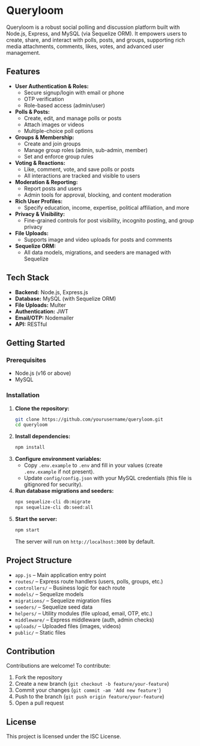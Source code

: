 # Queryloom

Queryloom is a robust social polling and discussion platform built with Node.js, Express, and MySQL (via Sequelize ORM). It empowers users to create, share, and interact with polls, posts, and groups, supporting rich media attachments, comments, likes, votes, and advanced user management.

## Features

- **User Authentication & Roles:**
  - Secure signup/login with email or phone
  - OTP verification
  - Role-based access (admin/user)
- **Polls & Posts:**
  - Create, edit, and manage polls or posts
  - Attach images or videos
  - Multiple-choice poll options
- **Groups & Membership:**
  - Create and join groups
  - Manage group roles (admin, sub-admin, member)
  - Set and enforce group rules
- **Voting & Reactions:**
  - Like, comment, vote, and save polls or posts
  - All interactions are tracked and visible to users
- **Moderation & Reporting:**
  - Report posts and users
  - Admin tools for approval, blocking, and content moderation
- **Rich User Profiles:**
  - Specify education, income, expertise, political affiliation, and more
- **Privacy & Visibility:**
  - Fine-grained controls for post visibility, incognito posting, and group privacy
- **File Uploads:**
  - Supports image and video uploads for posts and comments
- **Sequelize ORM:**
  - All data models, migrations, and seeders are managed with Sequelize

## Tech Stack

- **Backend:** Node.js, Express.js
- **Database:** MySQL (with Sequelize ORM)
- **File Uploads:** Multer
- **Authentication:** JWT
- **Email/OTP:** Nodemailer
- **API:** RESTful

## Getting Started

### Prerequisites
- Node.js (v16 or above)
- MySQL

### Installation
1. **Clone the repository:**
   ```bash
   git clone https://github.com/yourusername/queryloom.git
   cd queryloom
   ```
2. **Install dependencies:**
   ```bash
   npm install
   ```
3. **Configure environment variables:**
   - Copy `.env.example` to `.env` and fill in your values (create `.env.example` if not present).
   - Update `config/config.json` with your MySQL credentials (this file is gitignored for security).
4. **Run database migrations and seeders:**
   ```bash
   npx sequelize-cli db:migrate
   npx sequelize-cli db:seed:all
   ```
5. **Start the server:**
   ```bash
   npm start
   ```
   The server will run on `http://localhost:3000` by default.

## Project Structure

- `app.js` – Main application entry point
- `routes/` – Express route handlers (users, polls, groups, etc.)
- `controllers/` – Business logic for each route
- `models/` – Sequelize models
- `migrations/` – Sequelize migration files
- `seeders/` – Sequelize seed data
- `helpers/` – Utility modules (file upload, email, OTP, etc.)
- `middleware/` – Express middleware (auth, admin checks)
- `uploads/` – Uploaded files (images, videos)
- `public/` – Static files

## Contribution

Contributions are welcome! To contribute:
1. Fork the repository
2. Create a new branch (`git checkout -b feature/your-feature`)
3. Commit your changes (`git commit -am 'Add new feature'`)
4. Push to the branch (`git push origin feature/your-feature`)
5. Open a pull request

## License

This project is licensed under the ISC License.
